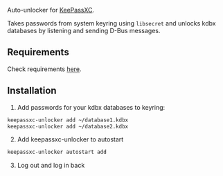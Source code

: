 Auto-unlocker for [KeePassXC](https://github.com/keepassxreboot/keepassxc).

Takes passwords from system keyring using `libsecret` and unlocks kdbx databases by listening and sending D-Bus messages.

## Requirements
Check requirements [here](keepassxc-unlocker#L10).

## Installation
1. Add passwords for your kdbx databases to keyring:
```bash
keepassxc-unlocker add ~/database1.kdbx
keepassxc-unlocker add ~/database2.kdbx
```
2. Add keepassxc-unlocker to autostart
```bash
keepassxc-unlocker autostart add
```
3. Log out and log in back

